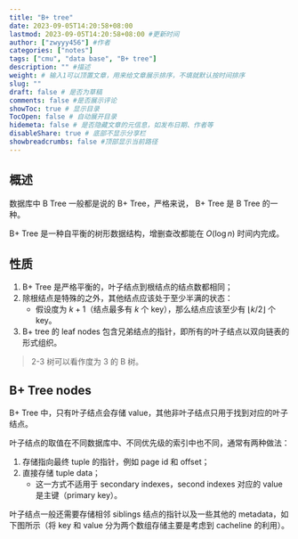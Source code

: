 ```yaml
---
title: "B+ tree"
date: 2023-09-05T14:20:58+08:00
lastmod: 2023-09-05T14:20:58+08:00 #更新时间
author: ["zwyyy456"] #作者
categories: ["notes"]
tags: ["cmu", "data base", "B+ tree"]
description: "" #描述
weight: # 输入1可以顶置文章，用来给文章展示排序，不填就默认按时间排序
slug: ""
draft: false # 是否为草稿
comments: false #是否展示评论
showToc: true # 显示目录
TocOpen: false # 自动展开目录
hidemeta: false # 是否隐藏文章的元信息，如发布日期、作者等
disableShare: true # 底部不显示分享栏
showbreadcrumbs: false #顶部显示当前路径
---
```

## 概述

数据库中 B Tree 一般都是说的 B+ Tree，严格来说， B+ Tree 是 B Tree 的一种。

B+ Tree 是一种自平衡的树形数据结构，增删查改都能在 $O(\log n)$ 时间内完成。

## 性质

1. B+ Tree 是严格平衡的，叶子结点到根结点的结点数都相同；
2. 除根结点是特殊的之外，其他结点应该处于至少半满的状态：
    - 假设度为 $k + 1$（结点最多有 $k$ 个 key），那么结点应该至少有 $\lfloor k/2\rfloor$ 个 key。
3. B+ tree 的 leaf nodes 包含兄弟结点的指针，即所有的叶子结点以双向链表的形式组织。

> 2-3 树可以看作度为 3 的 B 树。

## B+ Tree nodes

B+ Tree 中，只有叶子结点会存储 value，其他非叶子结点只用于找到对应的叶子结点。

叶子结点的取值在不同数据库中、不同优先级的索引中也不同，通常有两种做法：
1. 存储指向最终 tuple 的指针，例如 page id 和 offset；
2. 直接存储 tuple data；
    - 这一方式不适用于 secondary indexes，second indexes 对应的 value 是主键（primary key）。

叶子结点一般还需要存储相邻 siblings 结点的指针以及一些其他的 metadata，如下图所示（将 key 和 value 分为两个数组存储主要是考虑到 cacheline 的利用）。
 


